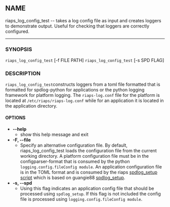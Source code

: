## NAME
riaps_log_config_test -- takes a log config file as input and creates loggers to demonstrate output. Useful for checking that loggers are correctly configured.

---

### SYNOPSIS
`riaps_log_config_test` [-f FILE PATH] 
`riaps_log_config_test` [-s SPD FLAG] 

### DESCRIPTION
`riaps_log_config_test`constructs loggers from a toml file formatted that is formatted for spdlog-python for applications or the python logging framework for platform logging. The `riaps-log.conf` file for the platform is located at `/etc/riaps/riaps-log.conf` while for an application it is located in the application directory. 

#### OPTIONS
* **--help**
  + show this help message and exit
* **-F, --file**
  + Specify an alternative configuration file.  By default, riaps_log_config_test loads the configuration file from the current working directory. A platform configuration file must be in the configparser-format that is consumed by the python `logging.config.fileConfig module`. An application configuration file is in the TOML format and is consumed by the riaps [spdlog_setup script](https://github.com/RIAPS/riaps-pycom/blob/master/src/riaps/utils/spdlog_setup.py#L156) which is based on guangie88 [spdlog_setup](https://github.com/guangie88/spdlog_setup#toml-configuration-example).
* **-s, --spd**
  + Using this flag indicates an application config file that should be processed using `spdlog_setup`. If this flag is not included the config file is processed using `logging.config.fileConfig module`.






